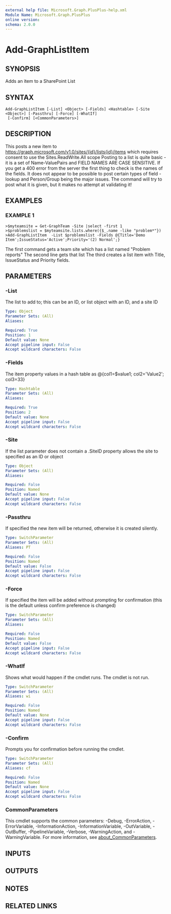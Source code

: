 ```yaml
---
external help file: Microsoft.Graph.PlusPlus-help.xml
Module Name: Microsoft.Graph.PlusPlus
online version:
schema: 2.0.0
---
```


# Add-GraphListItem

## SYNOPSIS
Adds an item to a SharePoint List

## SYNTAX

```
Add-GraphListItem [-List] <Object> [-Fields] <Hashtable> [-Site <Object>] [-Passthru] [-Force] [-WhatIf]
 [-Confirm] [<CommonParameters>]
```

## DESCRIPTION
This posts a new item to https://graph.microsoft.com/v1.0/sites/{id}/lists{id}/items
which requires consent to use the Sites.ReadWrite.All scope
Posting to a list is quite basic - it is a set of Name-ValuePairs and
FIELD NAMES ARE CASE SENSITIVE.
If you get a 400 error from the server the
first thing to check is the names of the fields.
It does not appear to be possible to
post certain types of field - lookup and Person/Group being the major issues.
The command will try to post what it is given, but it makes no attempt at validating it!

## EXAMPLES

### EXAMPLE 1
```
>$myteamsite = Get-GraphTeam -Site |select -first 1
>$problemslist = $myteamsite.lists.where({$_.name -like "problem*"})
>Add-GraphListItem  -List $problemslist -Fields @{Title='Demo Item';IssueStatus='Active';Priority='(2) Normal';}
```

The first command gets a team site which has a list named "Problem reports"
The second line gets that list
The third creates a list item with Title, IssueStatus and Priority fields.

## PARAMETERS

### -List
The list to add to; this can be an ID, or list object with an ID, and a site ID

```yaml
Type: Object
Parameter Sets: (All)
Aliases:

Required: True
Position: 1
Default value: None
Accept pipeline input: False
Accept wildcard characters: False
```

### -Fields
The item property values in a hash table as @{col1=$value1; col2='Value2'; col3=33}

```yaml
Type: Hashtable
Parameter Sets: (All)
Aliases:

Required: True
Position: 2
Default value: None
Accept pipeline input: False
Accept wildcard characters: False
```

### -Site
If the list parameter does not contain a .SiteID property allows the site to specified as an ID or object

```yaml
Type: Object
Parameter Sets: (All)
Aliases:

Required: False
Position: Named
Default value: None
Accept pipeline input: False
Accept wildcard characters: False
```

### -Passthru
If specified the new item will be returned, otherwise it is created silently.

```yaml
Type: SwitchParameter
Parameter Sets: (All)
Aliases: PT

Required: False
Position: Named
Default value: False
Accept pipeline input: False
Accept wildcard characters: False
```

### -Force
If specified the item will be added without prompting for confirmation (this is the default unless confirm preference is changed)

```yaml
Type: SwitchParameter
Parameter Sets: (All)
Aliases:

Required: False
Position: Named
Default value: False
Accept pipeline input: False
Accept wildcard characters: False
```

### -WhatIf
Shows what would happen if the cmdlet runs.
The cmdlet is not run.

```yaml
Type: SwitchParameter
Parameter Sets: (All)
Aliases: wi

Required: False
Position: Named
Default value: None
Accept pipeline input: False
Accept wildcard characters: False
```

### -Confirm
Prompts you for confirmation before running the cmdlet.

```yaml
Type: SwitchParameter
Parameter Sets: (All)
Aliases: cf

Required: False
Position: Named
Default value: None
Accept pipeline input: False
Accept wildcard characters: False
```

### CommonParameters
This cmdlet supports the common parameters: -Debug, -ErrorAction, -ErrorVariable, -InformationAction, -InformationVariable, -OutVariable, -OutBuffer, -PipelineVariable, -Verbose, -WarningAction, and -WarningVariable. For more information, see [about_CommonParameters](http://go.microsoft.com/fwlink/?LinkID=113216).

## INPUTS

## OUTPUTS

## NOTES

## RELATED LINKS
